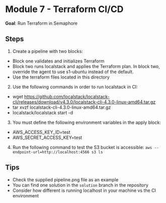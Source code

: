 # Module 7 - Terraform CI/CD

**Goal**: Run Terraform in Semaphore

## Steps

1. Create a pipeline with two blocks:

- Block one validates and initializes Terraform
- Block two runs localstack and applies the Terraform plan. In block two, override the agent to use s1-ubuntu instead of the default.
- Use the terraform files located in this directory

2. Use the following commands in order to run localstack in CI:

- wget <https://github.com/localstack/localstack-cli/releases/download/v4.3.0/localstack-cli-4.3.0-linux-amd64.tar.gz>
- tar xvzf localstack-cli-4.3.0-linux-amd64.tar.gz
- localstack/localstack  start -d

3. You must define the following environment variables in the apply block:

- AWS_ACCESS_KEY_ID=test
- AWS_SECRET_ACCESS_KEY=test

4. Run the following command to test the S3 bucket is accessible: `aws --endpoint-url=http://localhost:4566 s3 ls`

## Tips

- Check the supplied pipeline.png file as an example
- You can find one solution in the `solution` branch in the repository
- Consider how different is running localhost in your machine vs the CI environment
